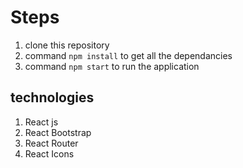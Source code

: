 # Steps

1. clone this repository
2. command `npm install` to get all the dependancies
3. command `npm start` to run the application


## technologies

1. React js
2. React Bootstrap
3. React Router
4. React Icons